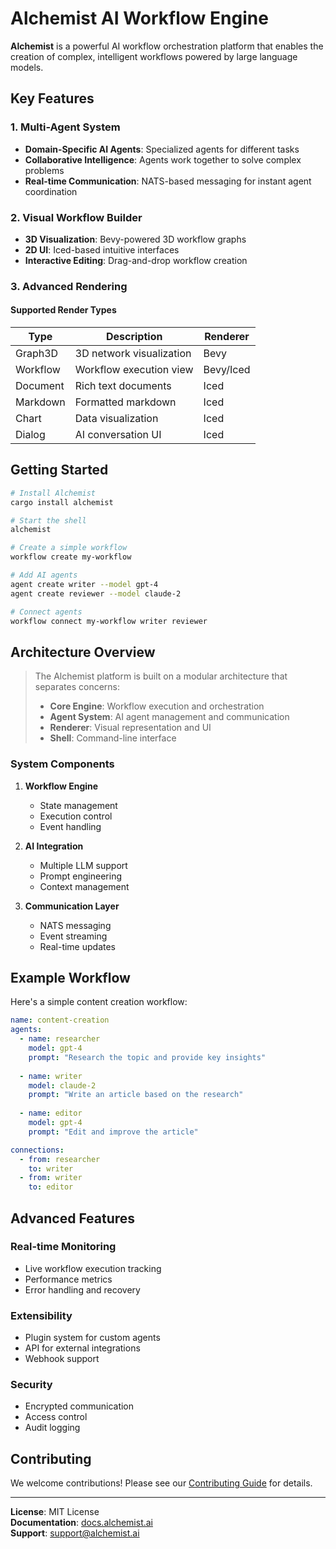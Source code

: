 # Alchemist AI Workflow Engine

**Alchemist** is a powerful AI workflow orchestration platform that enables the creation of complex, intelligent workflows powered by large language models.

## Key Features

### 1. Multi-Agent System
- **Domain-Specific AI Agents**: Specialized agents for different tasks
- **Collaborative Intelligence**: Agents work together to solve complex problems
- **Real-time Communication**: NATS-based messaging for instant agent coordination

### 2. Visual Workflow Builder
- **3D Visualization**: Bevy-powered 3D workflow graphs
- **2D UI**: Iced-based intuitive interfaces
- **Interactive Editing**: Drag-and-drop workflow creation

### 3. Advanced Rendering

#### Supported Render Types
| Type | Description | Renderer |
|------|-------------|----------|
| Graph3D | 3D network visualization | Bevy |
| Workflow | Workflow execution view | Bevy/Iced |
| Document | Rich text documents | Iced |
| Markdown | Formatted markdown | Iced |
| Chart | Data visualization | Iced |
| Dialog | AI conversation UI | Iced |

## Getting Started

```bash
# Install Alchemist
cargo install alchemist

# Start the shell
alchemist

# Create a simple workflow
workflow create my-workflow

# Add AI agents
agent create writer --model gpt-4
agent create reviewer --model claude-2

# Connect agents
workflow connect my-workflow writer reviewer
```

## Architecture Overview

> The Alchemist platform is built on a modular architecture that separates concerns:
> 
> - **Core Engine**: Workflow execution and orchestration
> - **Agent System**: AI agent management and communication
> - **Renderer**: Visual representation and UI
> - **Shell**: Command-line interface

### System Components

1. **Workflow Engine**
   - State management
   - Execution control
   - Event handling

2. **AI Integration**
   - Multiple LLM support
   - Prompt engineering
   - Context management

3. **Communication Layer**
   - NATS messaging
   - Event streaming
   - Real-time updates

## Example Workflow

Here's a simple content creation workflow:

```yaml
name: content-creation
agents:
  - name: researcher
    model: gpt-4
    prompt: "Research the topic and provide key insights"
  
  - name: writer
    model: claude-2
    prompt: "Write an article based on the research"
  
  - name: editor
    model: gpt-4
    prompt: "Edit and improve the article"

connections:
  - from: researcher
    to: writer
  - from: writer
    to: editor
```

## Advanced Features

### Real-time Monitoring
- Live workflow execution tracking
- Performance metrics
- Error handling and recovery

### Extensibility
- Plugin system for custom agents
- API for external integrations
- Webhook support

### Security
- Encrypted communication
- Access control
- Audit logging

## Contributing

We welcome contributions! Please see our [Contributing Guide](CONTRIBUTING.md) for details.

---

**License**: MIT License  
**Documentation**: [docs.alchemist.ai](https://docs.alchemist.ai)  
**Support**: [support@alchemist.ai](mailto:support@alchemist.ai)